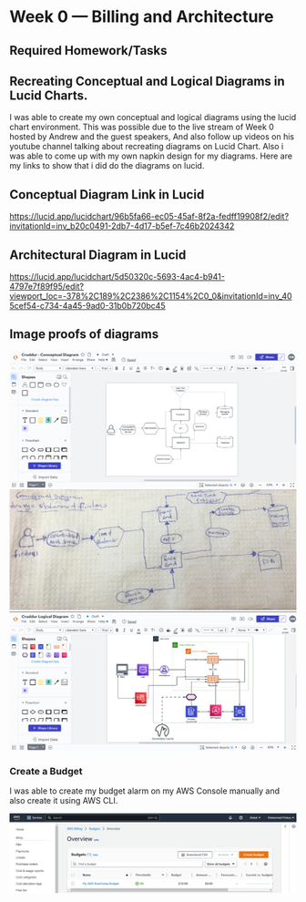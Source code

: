 # Week 0 — Billing and Architecture


## Required Homework/Tasks

## Recreating Conceptual and Logical Diagrams in Lucid Charts.
I was able to create my own conceptual and logical diagrams using the lucid chart environment.
This was possible due to the live stream of Week 0 hosted by Andrew and the guest speakers,
And also follow up videos on his youtube channel talking about recreating diagrams on Lucid Chart.
Also i was able to come up with my own napkin design for my diagrams.
Here are my links to show that i did do the diagrams on lucid.

## Conceptual Diagram Link in Lucid
https://lucid.app/lucidchart/96b5fa66-ec05-45af-8f2a-fedff19908f2/edit?invitationId=inv_b20c0491-2db7-4d17-b5ef-7c46b2024342 

## Architectural Diagram in Lucid
https://lucid.app/lucidchart/5d50320c-5693-4ac4-b941-4797e7f89f95/edit?viewport_loc=-378%2C189%2C2386%2C1154%2C0_0&invitationId=inv_405cef54-c734-4a45-9ad0-31b0b720bc45

## Image proofs of diagrams 
![Recreating Conceptual Diagram](assets/week%200%20conceptual%20diagram.png)
![Sketching napkin design](assets/week%200%20napkin%20designs.JPG)
![Recreating Logical Architectural Diagrams](assets/week%200%20architectural%20diagram.png)




### Create a Budget

I was able to create my budget alarm on my AWS Console manually and also create it using AWS CLI.

![Image of Budget Alarm I Created](assets/week%200%20budget%20alarm.png)

